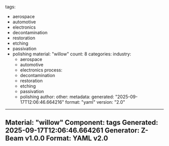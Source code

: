 tags:
  - aerospace
  - automotive
  - electronics
  - decontamination
  - restoration
  - etching
  - passivation
  - polishing
material: "willow"
count: 8
categories:
  industry:
    - aerospace
    - automotive
    - electronics
  process:
    - decontamination
    - restoration
    - etching
    - passivation
    - polishing
  author:
  other:
metadata:
  generated: "2025-09-17T12:06:46.664216"
  format: "yaml"
  version: "2.0"

---
Material: "willow"
Component: tags
Generated: 2025-09-17T12:06:46.664261
Generator: Z-Beam v1.0.0
Format: YAML v2.0
---